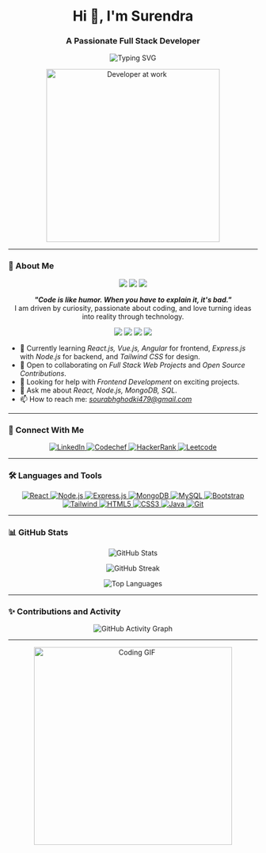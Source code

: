 <h1 align="center">Hi 👋, I'm Surendra</h1>
<h3 align="center">A Passionate Full Stack Developer</h3>

<p align="center">
  <img src="https://readme-typing-svg.demolab.com?font=Fira+Code&size=22&pause=1000&color=F7F7F7&background=000000&center=true&vCenter=true&width=500&lines=Web+Developer+%7C+MERN+Stack+Enthusiast;Passionate+About+Frontend+%7C+Backend;Building+Responsive+Web+Apps+and+API+Development" alt="Typing SVG" />
</p>

<p align="center">
  <img src="https://media.giphy.com/media/qgQUggAC3Pfv687qPC/giphy.gif" alt="Developer at work" width="350" />
</p>

---

### 🌟 About Me

<div align="center">
  <img src="https://img.shields.io/badge/-Learning-%231572B6?style=flat-square&logo=React&logoColor=white" />
  <img src="https://img.shields.io/badge/-Collaborating-%23E34F26?style=flat-square&logo=Node.js&logoColor=white" />
  <img src="https://img.shields.io/badge/-Exploring%20Frontend%20&%20Backend-%23F89820?style=flat-square&logo=JavaScript&logoColor=white" />
</div>

<p align="center">
  <b><i>"Code is like humor. When you have to explain it, it's bad."</i></b><br />
  I am driven by curiosity, passionate about coding, and love turning ideas into reality through technology.
</p>

<div align="center">
  <img src="https://img.shields.io/badge/React-%2320232a?style=for-the-badge&logo=react&logoColor=%2361DAFB" />
  <img src="https://img.shields.io/badge/Node.js-%2343853D?style=for-the-badge&logo=node.js&logoColor=white" />
  <img src="https://img.shields.io/badge/MongoDB-%2347A248?style=for-the-badge&logo=mongodb&logoColor=white" />
  <img src="https://img.shields.io/badge/MySQL-%2300f?style=for-the-badge&logo=mysql&logoColor=white" />
</div>

- 🌱 Currently learning *React.js, Vue.js, Angular* for frontend, *Express.js* with *Node.js* for backend, and *Tailwind CSS* for design.
- 👯 Open to collaborating on *Full Stack Web Projects* and *Open Source Contributions*.
- 🤝 Looking for help with *Frontend Development* on exciting projects.
- 💬 Ask me about *React, Node.js, MongoDB, SQL*.
- 📫 How to reach me: *sourabhghodki479@gmail.com*

---

### 🚀 Connect With Me

<p align="center">
  <a href="https://linkedin.com/in/sourabh-ghodki" target="_blank">
    <img src="https://img.shields.io/badge/-LinkedIn-%230077B5?style=for-the-badge&logo=linkedin&logoColor=white" alt="LinkedIn" />
  </a>
  <a href="https://www.codechef.com/users/sourabhghodki5" target="_blank">
    <img src="https://img.shields.io/badge/-Codechef-%2300CCBB?style=for-the-badge&logo=codechef&logoColor=white" alt="Codechef" />
  </a>
  <a href="https://www.hackerrank.com/assasins" target="_blank">
    <img src="https://img.shields.io/badge/-HackerRank-%232EC866?style=for-the-badge&logo=hackerrank&logoColor=white" alt="HackerRank" />
  </a>
  <a href="https://www.leetcode.com/assasins" target="_blank">
    <img src="https://img.shields.io/badge/-LeetCode-%23FFA116?style=for-the-badge&logo=leetcode&logoColor=white" alt="Leetcode" />
  </a>
</p>

---

### 🛠 Languages and Tools

<p align="center">
  <a href="https://reactjs.org/" target="_blank">
    <img src="https://img.shields.io/badge/-React-%2320232a?style=for-the-badge&logo=react&logoColor=%2361DAFB" alt="React" />
  </a>
  <a href="https://nodejs.org/en/" target="_blank">
    <img src="https://img.shields.io/badge/-Node.js-%2343853D?style=for-the-badge&logo=node.js&logoColor=white" alt="Node.js" />
  </a>
  <a href="https://expressjs.com/" target="_blank">
    <img src="https://img.shields.io/badge/-Express.js-%23000000?style=for-the-badge&logo=express&logoColor=white" alt="Express.js" />
  </a>
  <a href="https://www.mongodb.com/" target="_blank">
    <img src="https://img.shields.io/badge/-MongoDB-%2347A248?style=for-the-badge&logo=mongodb&logoColor=white" alt="MongoDB" />
  </a>
  <a href="https://www.mysql.com/" target="_blank">
    <img src="https://img.shields.io/badge/-MySQL-%2300f?style=for-the-badge&logo=mysql&logoColor=white" alt="MySQL" />
  </a>
  <a href="https://getbootstrap.com" target="_blank">
    <img src="https://img.shields.io/badge/-Bootstrap-%23563D7C?style=for-the-badge&logo=bootstrap&logoColor=white" alt="Bootstrap" />
  </a>
  <a href="https://tailwindcss.com/" target="_blank">
    <img src="https://img.shields.io/badge/-Tailwind%20CSS-%2338B2AC?style=for-the-badge&logo=tailwind-css&logoColor=white" alt="Tailwind" />
  </a>
  <a href="https://www.w3schools.com/html/" target="_blank">
    <img src="https://img.shields.io/badge/-HTML5-%23E34F26?style=for-the-badge&logo=html5&logoColor=white" alt="HTML5" />
  </a>
  <a href="https://developer.mozilla.org/en-US/docs/Web/CSS" target="_blank">
    <img src="https://img.shields.io/badge/-CSS3-%231572B6?style=for-the-badge&logo=css3&logoColor=white" alt="CSS3" />
  </a>
  <a href="https://www.java.com" target="_blank">
    <img src="https://img.shields.io/badge/-Java-%23F89820?style=for-the-badge&logo=java&logoColor=white" alt="Java" />
  </a>
  <a href="https://git-scm.com/" target="_blank">
    <img src="https://img.shields.io/badge/-Git-%23F05032?style=for-the-badge&logo=git&logoColor=white" alt="Git" />
  </a>
</p>

---

### 📊 GitHub Stats

<p align="center">
  <img src="https://github-readme-stats.vercel.app/api?username=sourabhg202&show_icons=true&theme=radical" alt="GitHub Stats" />
</p>
<p align="center">
  <img src="https://github-readme-streak-stats.herokuapp.com/?user=sourabhg202&theme=radical" alt="GitHub Streak" />
</p>
<p align="center">
  <img src="https://github-readme-stats.vercel.app/api/top-langs?username=sourabhg202&show_icons=true&locale=en&layout=compact&theme=radical" alt="Top Languages" />
</p>

---

### ✨ Contributions and Activity

<p align="center">
  <img src="https://activity-graph.herokuapp.com/graph?username=sourabhg202&bg_color=1c1c1c&color=9e4c98&line=9e4c98&point=403d3d&area=true" alt="GitHub Activity Graph" />
</p>

---

<p align="center">
  <img src="https://media.giphy.com/media/f3iwJFOVOwuy7K6FFw/giphy.gif" alt="Coding GIF" width="400" />
</p>

